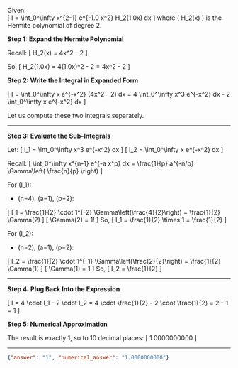 Given:  
\[
I = \int_0^\infty x^{2-1} e^{-1.0 x^2} H_2(1.0x) dx
\]
where \( H_2(x) \) is the Hermite polynomial of degree 2.

**Step 1: Expand the Hermite Polynomial**

Recall:
\[
H_2(x) = 4x^2 - 2
\]

So,
\[
H_2(1.0x) = 4(1.0x)^2 - 2 = 4x^2 - 2
\]

**Step 2: Write the Integral in Expanded Form**

\[
I = \int_0^\infty x e^{-x^2} (4x^2 - 2) dx
= 4 \int_0^\infty x^3 e^{-x^2} dx - 2 \int_0^\infty x e^{-x^2} dx
\]

Let us compute these two integrals separately.

---

**Step 3: Evaluate the Sub-Integrals**

Let:
\[
I_1 = \int_0^\infty x^3 e^{-x^2} dx
\]
\[
I_2 = \int_0^\infty x e^{-x^2} dx
\]

Recall:
\[
\int_0^\infty x^{n-1} e^{-a x^p} dx = \frac{1}{p} a^{-n/p} \Gamma\left( \frac{n}{p} \right)
\]

For \(I_1\):
- \(n=4\), \(a=1\), \(p=2\):

\[
I_1 = \frac{1}{2} \cdot 1^{-2} \Gamma\left(\frac{4}{2}\right) = \frac{1}{2} \Gamma(2)
\]
\[
\Gamma(2) = 1!
\]
So,
\[
I_1 = \frac{1}{2} \times 1 = \frac{1}{2}
\]

For \(I_2\):
- \(n=2\), \(a=1\), \(p=2\):

\[
I_2 = \frac{1}{2} \cdot 1^{-1} \Gamma\left(\frac{2}{2}\right) = \frac{1}{2} \Gamma(1)
\]
\[
\Gamma(1) = 1
\]
So,
\[
I_2 = \frac{1}{2}
\]

---

**Step 4: Plug Back Into the Expression**

\[
I = 4 \cdot I_1 - 2 \cdot I_2 = 4 \cdot \frac{1}{2} - 2 \cdot \frac{1}{2} = 2 - 1 = 1
\]

**Step 5: Numerical Approximation**

The result is exactly 1, so to 10 decimal places:
\[
1.0000000000
\]

---

```json
{"answer": "1", "numerical_answer": "1.0000000000"}
```